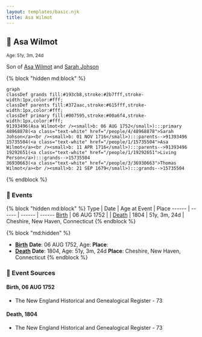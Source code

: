 ```yaml
---
layout: templates/basic.njk
title: Asa Wilmot
---
```

## 🔵 Asa Wilmot
<small>Age: 51y, 3m, 24d</small>

Son of [Asa Wilmot](/people/1/15735504) and [Sarah Johson](/people/4/48968878)

{% block "hidden md:block" %}
```mermaid
graph
classDef grands fill:#193cb8,stroke:#2b7fff,stroke-width:1px,color:#fff;
classDef parents fill:#372aac,stroke:#615fff,stroke-width:1px,color:#fff;
classDef primary fill:#007595,stroke:#00a6f4,stroke-width:1px,color:#fff;
91393496(Asa Wilmot<br /><small>b: 06 AUG 1752</small>):::primary
48968878(<a class="text-white" href="/people/4/48968878">Sarah Johson</a><br /><small>b: 01 NOV 1716</small>):::parents-->91393496
15735504(<a class="text-white" href="/people/1/15735504">Asa Wilmot</a><br /><small>b: 11 APR 1716</small>):::parents-->91393496
19292651(<a class="text-white" href="/people/1/19292651">Living Person</a>):::grands-->15735504
36930663(<a class="text-white" href="/people/3/36930663">Thomas Wilmot</a><br /><small>b: 21 SEP 1679</small>):::grands-->15735504
```
{% endblock %}

### 📆 Events

{% block "hidden md:block" %}
Type | Date | Age at Event | Place
------ | ------ | ------ | ------
[Birth](#event-event-2) | 06 AUG 1752 |  |
[Death](#event-event-3) | 1804 | 51y, 3m, 24d | Cheshire, New Haven, Connecticut
{% endblock %}

{% block "md:hidden" %}
- **[Birth](#event-event-2)**
**Date**: 06 AUG 1752, Age:
**Place**:
- **[Death](#event-event-3)**
**Date**: 1804, Age: 51y, 3m, 24d
**Place**: Cheshire, New Haven, Connecticut
{% endblock %}

### 📰 Event Sources

#### <a id="event-event-2"></a> Birth, 06 AUG 1752
* The New England Historical and Genealogical Register  - 73

#### <a id="event-event-3"></a> Death, 1804
* The New England Historical and Genealogical Register  - 73